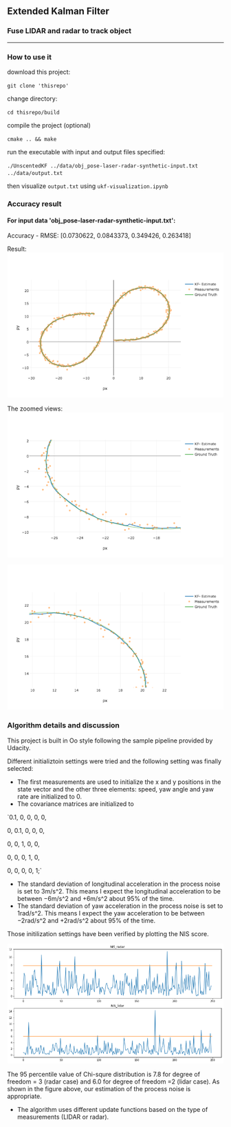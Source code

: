 ## Extended Kalman Filter

### Fuse LIDAR and radar to track object

---


[//]: # (Image References)
[NIS]: ./images/NIS.png
[plot]: ./images/plot.png
[zoom1]: ./images/zoom1.png
[zoom2]: ./images/zoom2.png


### How to use it

download this project:

`git clone 'thisrepo'`

change directory:

`cd thisrepo/build`

compile the project (optional)

`cmake .. && make`

run the executable with input and output files specified:

`./UnscentedKF ../data/obj_pose-laser-radar-synthetic-input.txt ../data/output.txt`

then visualize `output.txt` using `ukf-visualization.ipynb`

### Accuracy result
#### For input data 'obj_pose-laser-radar-synthetic-input.txt':

Accuracy - RMSE:
[0.0730622, 0.0843373, 0.349426, 0.263418]

Result:
![alt text][plot]

The zoomed views:
![alt text][zoom1]

![alt text][zoom2]

###  Algorithm details and discussion

This project is built in Oo style following the sample pipeline provided by Udacity.

Different initializtoin settings were tried and the following setting was finally selected:
* The first measurements are used to initialize the x and y positions in the state vector and the other three elements: speed, yaw angle and yaw rate are initialized to 0. 
* The covariance matrices are initialized to

`0.1, 0, 0, 0, 0,

0, 0.1, 0, 0, 0,

0, 0, 1, 0, 0,

0, 0, 0, 1, 0,

0, 0, 0, 0, 1;`

* The standard deviation of longitudinal acceleration in the process noise is set to 3m/s^2. This means I expect the longitudinal acceleration to be between −6m/s^2​​ and +6m/s^2 about 95% of the time.
* The standard deviation of yaw acceleration in the process noise is set to 1rad/s^2. This means I expect the yaw acceleration to be between −2rad/s^2​​ and +2rad/s^2 about 95% of the time.

Those initilization settings have been verified by plotting the NIS score.

![alt text][NIS]

The 95 percentile value of Chi-squre distribution is 7.8 for degree of freedom = 3 (radar case) and 6.0 for degree of freedom =2 (lidar case). As shown in the figure above, our estimation of the process noise is appropriate. 

* The algorithm uses different update functions based on the type of measurements (LIDAR or radar).

